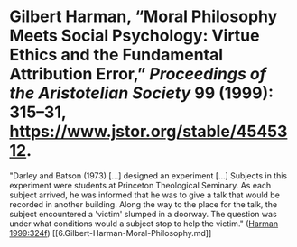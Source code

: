 # Gilbert Harman, “Moral Philosophy Meets Social Psychology: Virtue Ethics and the Fundamental Attribution Error,” *Proceedings of the Aristotelian Society* 99 (1999): 315–31, https://www.jstor.org/stable/4545312.

"Darley and Batson (1973) [...] designed an experiment [...] Subjects in this experiment were students at Princeton Theological Seminary. As each subject arrived, he was informed that he was to give a talk that would be recorded in another building. Along the way to the place for the talk, the subject encountered a 'victim' slumped in a doorway. The question was under what conditions would a subject stop to help the victim." ([Harman 1999:324f](zotero://open-pdf/library/items/CC8CW56M?page=10))
[[6.Gilbert-Harman-Moral-Philosophy.md]]